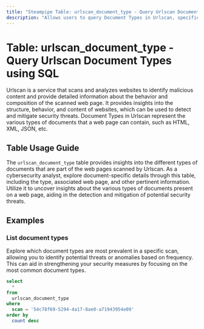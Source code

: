 ```yaml
---
title: "Steampipe Table: urlscan_document_type - Query Urlscan Document Types using SQL"
description: "Allows users to query Document Types in Urlscan, specifically the information about the document type of the web pages scanned by Urlscan."
---
```


# Table: urlscan_document_type - Query Urlscan Document Types using SQL

Urlscan is a service that scans and analyzes websites to identify malicious content and provide detailed information about the behavior and composition of the scanned web page. It provides insights into the structure, behavior, and content of websites, which can be used to detect and mitigate security threats. Document Types in Urlscan represent the various types of documents that a web page can contain, such as HTML, XML, JSON, etc.

## Table Usage Guide

The `urlscan_document_type` table provides insights into the different types of documents that are part of the web pages scanned by Urlscan. As a cybersecurity analyst, explore document-specific details through this table, including the type, associated web page, and other pertinent information. Utilize it to uncover insights about the various types of documents present on a web page, aiding in the detection and mitigation of potential security threats.

## Examples

### List document types
Explore which document types are most prevalent in a specific scan, allowing you to identify potential threats or anomalies based on frequency. This can aid in strengthening your security measures by focusing on the most common document types.

```sql
select
  *
from
  urlscan_document_type
where
  scan = '54c78f69-5294-4a17-8ae0-a71943954e09'
order by
  count desc
```